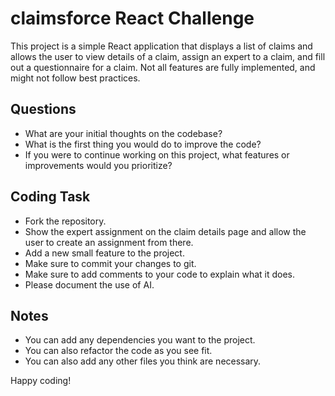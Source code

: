# claimsforce React Challenge

This project is a simple React application that displays a list of claims and allows the user to view details of a claim, assign an expert to a claim, and fill out a questionnaire for a claim.
Not all features are fully implemented, and might not follow best practices.

## Questions

- What are your initial thoughts on the codebase?
- What is the first thing you would do to improve the code?
- If you were to continue working on this project, what features or improvements would you prioritize?

## Coding Task

- Fork the repository.
- Show the expert assignment on the claim details page and allow the user to create an assignment from there.
- Add a new small feature to the project.
- Make sure to commit your changes to git.
- Make sure to add comments to your code to explain what it does.
- Please document the use of AI.

## Notes

- You can add any dependencies you want to the project.
- You can also refactor the code as you see fit.
- You can also add any other files you think are necessary.

Happy coding!
